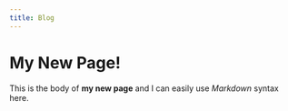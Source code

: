 ```yaml
---
title: Blog
---
```

# My New Page!

This is the body of **my new page** and I can easily use _Markdown_ syntax here.